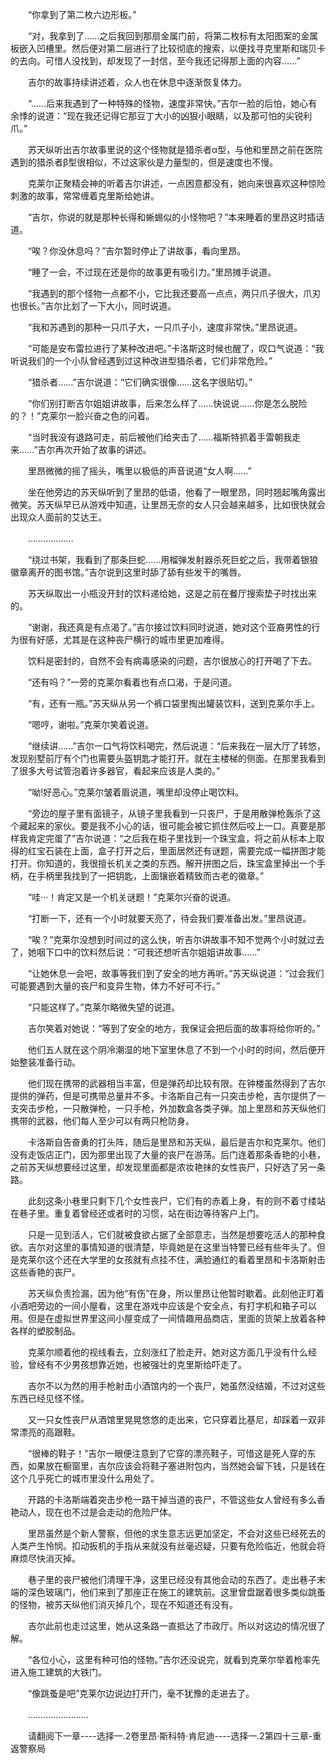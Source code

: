 <div class="read-content j_readContent" id="">
                <p>　　“你拿到了第二枚六边形板。”<p>　　“对，我拿到了……之后我回到那扇金属门前，将第二枚标有太阳图案的金属板嵌入凹槽里。然后便对第二层进行了比较彻底的搜索，以便找寻克里斯和瑞贝卡的去向。可惜人没找到，却发现了一封信，至今我还记得那上面的内容……”<p>　　吉尔的故事持续讲述着，众人也在休息中逐渐恢复体力。<p>　　“……后来我遇到了一种特殊的怪物，速度非常快。”吉尔一脸的后怕，她心有余悸的说道：“现在我还记得它那豆丁大小的凶狠小眼睛，以及那可怕的尖锐利爪。”<p>　　苏天纵听出吉尔故事里说的这个怪物就是猎杀者α型，与他和里昂之前在医院遇到的猎杀者β型很相似，不过这家伙是力量型的，但是速度也不慢。<p>　　克莱尔正聚精会神的听着吉尔讲述，一点困意都没有，她向来很喜欢这种惊险刺激的故事，常常缠着克里斯给她讲。<p>　　“吉尔，你说的就是那种长得和蜥蜴似的小怪物吧？”本来睡着的里昂这时插话道。<p>　　“唉？你没休息吗？”吉尔暂时停止了讲故事，看向里昂。<p>　　“睡了一会，不过现在还是你的故事更有吸引力。”里昂摊手说道。<p>　　“我遇到的那个怪物一点都不小，它比我还要高一点点，两只爪子很大，爪刃也很长。”吉尔比划了一下大小，同时说道。<p>　　“我和苏遇到的那种一只爪子大，一只爪子小，速度非常快。”里昂说道。<p>　　“可能是安布雷拉进行了某种改进吧。”卡洛斯这时候也醒了，叹口气说道：“我听说我们的一个小队曾经遇到过这种改进型猎杀者，它们非常危险。”<p>　　“猎杀者……”吉尔说道：“它们确实很像……这名字很贴切。”<p>　　“你们别打断吉尔姐姐讲故事，后来怎么样了……快说说……你是怎么脱险的？！”克莱尔一脸兴奋之色的问着。<p>　　“当时我没有退路可走，前后被他们给夹击了……福斯特抓着手雷朝我走来……”吉尔再次开始了故事的讲述。<p>　　里昂微微的摇了摇头，嘴里以极低的声音说道“女人啊……”<p>　　坐在他旁边的苏天纵听到了里昂的低语，他看了一眼里昂，同时翘起嘴角露出微笑。苏天纵早已从游戏中知道，让里昂无奈的女人只会越来越多，比如很快就会出现众人面前的艾达王。<p>　　………………<p>　　“绕过书架，我看到了那条巨蛇……用榴弹发射器杀死巨蛇之后，我带着银狼徽章离开的图书馆。”吉尔说到这里时舔了舔有些发干的嘴唇。<p>　　苏天纵取出一小瓶没开封的饮料递给她，这是之前在餐厅搜索垫子时找出来的。<p>　　“谢谢，我还真是有点渴了。”吉尔接过饮料同时说道，她对这个亚裔男性的行为很有好感，尤其是在这种丧尸横行的城市里更加难得。<p>　　饮料是密封的，自然不会有病毒感染的问题，吉尔很放心的打开喝了下去。<p>　　“还有吗？”一旁的克莱尔看着也有点口渴，于是问道。<p>　　“有，还有一瓶。”苏天纵从另一个裤口袋里掏出罐装饮料，送到克莱尔手上。<p>　　“嗯哼，谢啦。”克莱尔笑着说道。<p>　　“继续讲……”吉尔一口气将饮料喝完，然后说道：“后来我在一层大厅了转悠，发现别墅前厅有个门也需要头盔钥匙才能打开。就在主楼梯的侧面。在那里我看到了很多大号试管泡着许多器官，看起来应该是人类的。”<p>　　“呦!好恶心。”克莱尔皱着眉说道，嘴里却没停止喝饮料。<p>　　“旁边的屋子里有面镜子，从镜子里我看到一只丧尸，于是用散弹枪轰杀了这个藏起来的家伙。要是我不小心的话，很可能会被它抓住然后咬上一口。真要是那样我肯定完蛋了”吉尔说道：“之后我在柜子里找到一个珠宝盒，将之前从标本上取得的红宝石装在上面，盒子打开之后，里面居然还有谜题，需要完成一幅拼图才能打开。你知道的，我很擅长机关之类的东西。解开拼图之后，珠宝盒里掉出一个手柄，在手柄里我找到了一把钥匙，上面镶嵌着精致而古老的徽章。”<p>　　“哇···！肯定又是一个机关谜题！”克莱尔兴奋的说道。<p>　　“打断一下，还有一个小时就要天亮了，待会我们要准备出发。”里昂说道。<p>　　“唉？”克莱尔没想到时间过的这么快，听吉尔讲故事不知不觉两个小时就过去了，她咽下口中的饮料然后说：“可我还想听吉尔姐姐讲故事……”<p>　　“让她休息一会吧，故事等我们到了安全的地方再听。”苏天纵说道：“过会我们可能要遇到大量的丧尸和变异生物，体力不好可不行。”<p>　　“只能这样了。”克莱尔略微失望的说道。<p>　　吉尔笑着对她说：“等到了安全的地方，我保证会把后面的故事将给你听的。”<p>　　他们五人就在这个阴冷潮湿的地下室里休息了不到一个小时的时间，然后便开始整装准备行动。<p>　　他们现在携带的武器相当丰富，但是弹药却比较有限。在钟楼虽然得到了吉尔提供的弹药，但是可携带总量并不多。卡洛斯自己有一只突击步枪，吉尔提供了一支突击步枪，一只散弹枪，一只手枪，外加数盒各类子弹。加上里昂和苏天纵他们携带的武器，他们每人至少可以有两只枪防身。<p>　　卡洛斯自告奋勇的打头阵，随后是里昂和苏天纵，最后是吉尔和克莱尔。他们没有走饭店正门，因为那里出现了大量的丧尸在游荡。后门连着那条香艳的小巷，之前苏天纵想要经过这里，却发现里面都是浓妆艳抹的女性丧尸，只好选了另一条路。<p>　　此刻这条小巷里只剩下几个女性丧尸，它们有的赤着上身，有的则不着寸缕站在巷子里。重复着曾经还或者时的习惯，站在街边等待客户上门。<p>　　只是一见到活人，它们就被食欲占据了全部意志，当然是想要吃活人的那种食欲。吉尔对这里的事情知道的很清楚，毕竟她是在这里当特警已经有些年头了。但是克莱尔这个还在大学里的女孩就有点挂不住，满脸通红的看着里昂和卡洛斯射击这些香艳的丧尸。<p>　　苏天纵负责捡漏，因为他“有伤”在身，所以里昂让他暂时歇着。此刻他正盯着小酒吧旁边的一间小屋看，这里在游戏中应该是个安全点，有打字机和箱子可以用。但是在虚拟世界里这间小屋变成了一间情趣用品商店，里面的货架上放着各种各样的塑胶制品。<p>　　克莱尔顺着他的视线看去，立刻涨红了脸走开。她对这方面几乎没有什么经验，曾经有不少男孩想靠近她，也被强壮的克里斯给吓走了。<p>　　吉尔不以为然的用手枪射击小酒馆内的一个丧尸，她虽然没结婚，不过对这些东西已经见怪不怪。<p>　　又一只女性丧尸从酒馆里晃晃悠悠的走出来，它只穿着比基尼，却踩着一双非常漂亮的高跟鞋。<p>　　“很棒的鞋子！”吉尔一眼便注意到了它穿的漂亮鞋子，可惜这是死人穿的东西，如果放在橱窗里，吉尔应该会将鞋子塞进附包内，当然她会留下钱，只是钱在这个几乎死亡的城市里没什么用处了。<p>　　开路的卡洛斯端着突击步枪一路干掉当道的丧尸，不管这些女人曾经有多么香艳动人，现在也不过是会走动的危险尸体。<p>　　里昂虽然是个新人警察，但他的求生意志远更加坚定，不会对这些已经死去的人类产生怜悯。扣动扳机的手指从来就没有丝毫迟疑，只要有危险临近，他就会将麻烦尽快消灭掉。<p>　　巷子里的丧尸被他们清理干净，这里已经没有其他会动的东西了。走出巷子末端的深色玻璃门，他们来到了那座正在施工的建筑前。这里曾盘踞着很多类似跳蚤的怪物，被苏天纵他们消灭掉几个，现在不知道还有没有。<p>　　吉尔此前也走过这里，她从这条路一直抵达了市政厅。所以对这边的情况很了解。<p>　　“各位小心，这里有种可怕的怪物。”吉尔还没说完，就看到克莱尔举着枪率先进入施工建筑的大铁门。<p>　　“像跳蚤是吧”克莱尔边说边打开门，毫不犹豫的走进去了。<p>　　……………………<p>　　请翻阅下一章----选择一.2卷里昂·斯科特·肯尼迪----选择一.2第四十三章-重返警察局<p>　　<p> 
            </div>